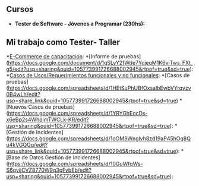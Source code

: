 # 
## Cursos
* **Tester de Software - Jóvenes a Programar (230hs):**

## Mi trabajo como Tester- Taller
 *[E-Commerce de capacitación](https://japceibal.github.io/e-mercado-TESTING/index.html):
 *[Informe de pruebas] (https://docs.google.com/document/d/1qSLyY2fWde7YcjeqM1K6viTws_FXt_g5/edit?usp=sharing&ouid=105773991726688002945&rtpof=true&sd=true):
 *[Casos de Usos/Requerimientos funcionales y no funcionales](https://docs.google.com/document/d/1qN_9zvbbFztpBuF4iarQ-XGea5fiWQAf/edit?usp=share_link&ouid=105773991726688002945&rtpof=true&sd=true):
 *[Casos de pruebas] (https://docs.google.com/spreadsheets/d/1HEtSuPhUBfOxsalbEwbVYrqyzv0B4wLh/edit?usp=share_link&ouid=105773991726688002945&rtpof=true&sd=true)
 *[Nuevos Casos de pruebas] (https://docs.google.com/spreadsheets/d/1YRYGhEocDs-x6eBp2s4WhqjmTWCLk-KR/edit?usp=sharing&ouid=105773991726688002945&rtpof=true&sd=true):
 *[Gestión de Incidentes] (https://docs.google.com/spreadsheets/d/1oOM9Wnglvh8zd19aP45hOg8Qu4kVGQQq/edit?usp=share_link&ouid=105773991726688002945&rtpof=true&sd=true):
 *[Base de Datos Gestión de Incidentes] (https://docs.google.com/spreadsheets/d/10GuWfqWs-S6qvijCVZ8770W9q3pFvbEb/edit?usp=sharing&ouid=105773991726688002945&rtpof=true&sd=true):
